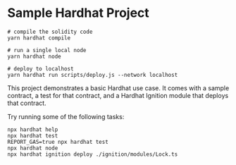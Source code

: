 # Sample Hardhat Project

```shell
# compile the solidity code
yarn hardhat compile

# run a single local node
yarn hardhat node

# deploy to localhost
yarn hardhat run scripts/deploy.js --network localhost 
```

This project demonstrates a basic Hardhat use case. It comes with a sample contract, a test for that contract, and a Hardhat Ignition module that deploys that contract.

Try running some of the following tasks:

```shell
npx hardhat help
npx hardhat test
REPORT_GAS=true npx hardhat test
npx hardhat node
npx hardhat ignition deploy ./ignition/modules/Lock.ts
```
